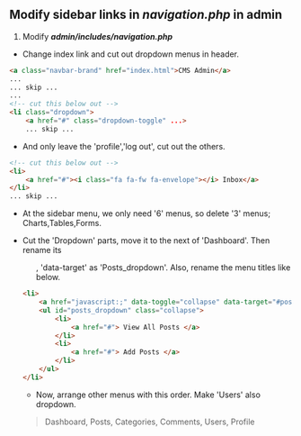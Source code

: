 ## Modify sidebar links in **_navigation.php_** in admin

1. Modify **_admin/includes/navigation.php_**

- Change index link and cut out dropdown menus in header.
```html
<a class="navbar-brand" href="index.html">CMS Admin</a>
...
... skip ...
...
<!-- cut this below out -->
<li class="dropdown">
    <a href="#" class="dropdown-toggle" ...>
    ... skip ...
```

- And only leave the 'profile','log out', cut out the others.
```html
<!-- cut this below out -->
<li>
    <a href="#"><i class="fa fa-fw fa-envelope"></i> Inbox</a>
</li>
... skip ...
```

- At the sidebar menu, we only need '6' menus, so delete '3' menus; Charts,Tables,Forms.

- Cut the 'Dropdown' parts, move it to the next of 'Dashboard'.
Then rename its <ul id>, 'data-target' as 'Posts_dropdown'.
Also, rename the menu titles like below.
```html
<li>
    <a href="javascript:;" data-toggle="collapse" data-target="#posts_dropdown"><i class="fa fa-fw fa-arrows-v"></i> Posts <i class="fa fa-fw fa-caret-down"></i></a>
    <ul id="posts_dropdown" class="collapse">
        <li>
            <a href="#"> View All Posts </a>
        </li>
        <li>
            <a href="#"> Add Posts </a>
        </li>
    </ul>
</li>
```

- Now, arrange other menus with this order. Make 'Users' also dropdown.
> Dashboard, Posts, Categories, Comments, Users, Profile

